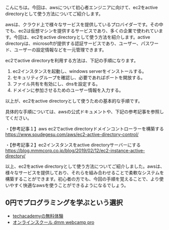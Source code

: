<!--
title:   【便利】aws ec2を active directory として使う方法
tags:    AWS,EC2,active-directory,効率化
id:      42b533a81126a613bfc1
private: false
-->


こんにちは。今回は、awsについて初心者エンジニアに向けて、ec2をactive directoryとして使う方法についてご紹介します。

awsは、クラウド上で様々なサービスを提供しているプロバイダーです。その中でも、ec2は仮想マシンを提供するサービスであり、多くの企業で使われています。今回は、ec2をactive directoryとして使う方法を紹介します。active directoryは、microsoftが提供する認証サービスであり、ユーザー、パスワード、ユーザーの設定情報などを一元管理できます。


ec2でactive directoryを利用する方法は、下記の手順になります。

1. ec2インスタンスを起動し、windows serverをインストールする。
2. セキュリティグループを確認し、必要であればポートを開放する。
3. ファイル共有を有効にし、dnsを設定する。
4. ドメインに参加させるためのユーザー情報を入力する。

以上が、ec2をactive directoryとして使うための基本的な手順です。

具体的な手順については、awsの公式ドキュメントや、下記の参考記事を参照してください。

・【参考記事１】aws ec2でactive directoryドメインコントローラーを構築する
https://www.soudegesu.com/aws/ec2-active-directory-control/

・【参考記事２】ec2インスタンスをactive directoryサーバーにする
https://blog.mmmcorp.co.jp/blog/2019/02/12/ec2-instance-active-directory/

以上、ec2をactive directoryとして使う方法についてご紹介しました。awsは、様々なサービスを提供しており、それらを組み合わせることで柔軟なシステムを構築することができます。初心者の方でも、今回の手順を覚えることで、より使いやすく快適なawsを使うことができるようになるでしょう。

## 0円でプログラミングを学ぶという選択
- [techacademyの無料体験](//af.moshimo.com/af/c/click?a_id=2612475&amp;p_id=1555&amp;pc_id=2816&amp;pl_id=22706&amp;url=https%3a%2f%2ftechacademy.jp%2fhtmlcss-trial%3futm_source%3dmoshimo%26utm_medium%3daffiliate%26utm_campaign%3dtextad)
- [オンラインスクール dmm webcamp pro](//af.moshimo.com/af/c/click?a_id=2612482&amp;p_id=1363&amp;pc_id=2297&amp;pl_id=39999&amp;guid=on)
